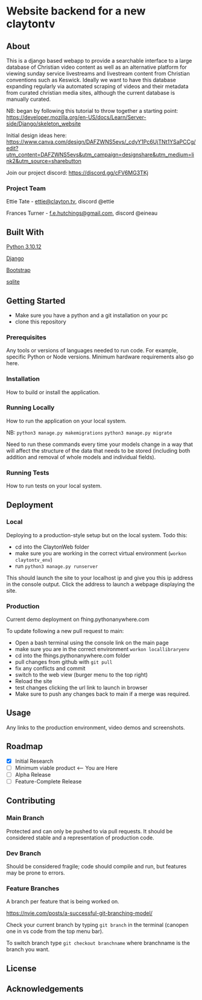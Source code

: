 # Website backend for a new claytontv

## About
This is a django based webapp to provide a searchable interface to a large database of Christian video content as well as an alternative platform for viewing sunday service livestreams and livestream content from Christian conventions such as Keswick.
Ideally we want to have this database expanding regularly via automated scraping of videos and their metadata from curated christian media sites, although the current database is manually curated.

NB: began by following this tutorial to throw together a starting point:
https://developer.mozilla.org/en-US/docs/Learn/Server-side/Django/skeleton_website

Initial design ideas here: https://www.canva.com/design/DAFZWNS5evs/_cdyY1Pc6UjTNt1YSaPCCg/edit?utm_content=DAFZWNS5evs&utm_campaign=designshare&utm_medium=link2&utm_source=sharebutton 

Join our project discord: https://discord.gg/cFV6MG3TKj   

### Project Team

Ettie Tate - ettie@clayton.tv, discord @ettie


Frances Turner - f.e.hutchings@gmail.com, discord @eineau

## Built With

[Python 3.10.12](https://www.python.org/)


[Django](https://www.djangoproject.com/)


[Bootstrap](https://getbootstrap.com/)  


[sqlite](https://www.sqlite.org/)

## Getting Started

- Make sure you have a python and a git installation on your pc
- clone this repository
  

### Prerequisites

Any tools or versions of languages needed to run code. For example, specific Python or Node versions. Minimum hardware requirements also go here.

### Installation

How to build or install the application.

### Running Locally

How to run the application on your local system.

NB:
`python3 manage.py makemigrations`
`python3 manage.py migrate`

Need to run these commands every time your models change in a way that will affect the structure of the data that needs to be stored (including both addition and removal of whole models and individual fields).


### Running Tests

How to run tests on your local system.

## Deployment

### Local

Deploying to a production-style setup but on the local system. 
Todo this:
- cd into the ClaytonWeb folder
- make sure you are working in the correct virtual environment (`workon claytontv_env`)
- run `python3 manage.py runserver`

This should launch the site to your localhost ip and give you this ip address in the console output. Click the address to launch a webpage displaying the site.

### Production

Current demo deployment on fhing.pythonanywhere.com

To update following a new pull request to main:
- Open a bash terminal using the console link on the main page
- make sure you are in the correct environment `workon locallibraryenv`
- cd into the fhings.pythonanywhere.com folder
- pull changes from github with `git pull`
- fix any conflicts and commit
- switch to the web view (burger menu to the top right)
- Reload the site
- test changes clicking the url link to launch in browser
- Make sure to push any changes back to main if a merge was required.


## Usage

Any links to the production environment, video demos and screenshots.

## Roadmap

- [x] Initial Research  
- [ ] Minimum viable product <-- You are Here  
- [ ] Alpha Release  
- [ ] Feature-Complete Release  

## Contributing

### Main Branch
Protected and can only be pushed to via pull requests. It should be considered stable and a representation of production code.

### Dev Branch
Should be considered fragile; code should compile and run, but features may be prone to errors.

### Feature Branches
A branch per feature that is being worked on.

https://nvie.com/posts/a-successful-git-branching-model/

Check your current branch by typing `git branch` in the terminal (canopen one in vs code from the top menu bar).

To switch branch type `git checkout branchname` where branchname is the branch you want.

## License


## Acknowledgements
